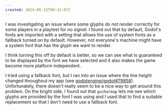 ```yaml
---
created: 2024-06-12T00:42:07Z
---
```


I was investigating an issue where some glyphs do not render correctly for some players in a playtest for _no signal_. I found out that by default, Godot's fonts are imported with a setting that allows the use of system fonts as a fallback turned on by default. However, not everyone's machine might have a system font that has the glyph we want to render.

I think turning this off by default is better, so we can see what is guaranteed to be displayed by the font we have selected and it also makes the game become more platform independent.

I tried using a fallback font, but I ran into an issue where the line height changed throughout my app (see [godotengine/godot#79858](https://github.com/godotengine/godot/issues/79858)). Unfortunately, there doesn't really seem to be a nice way to get around this problem. On the bright side, I found out that `gucharmap` lets me see which glyphs are provided by the font I was using and I used that to find a suitable replacement so that I don't need to use a fallback font.
